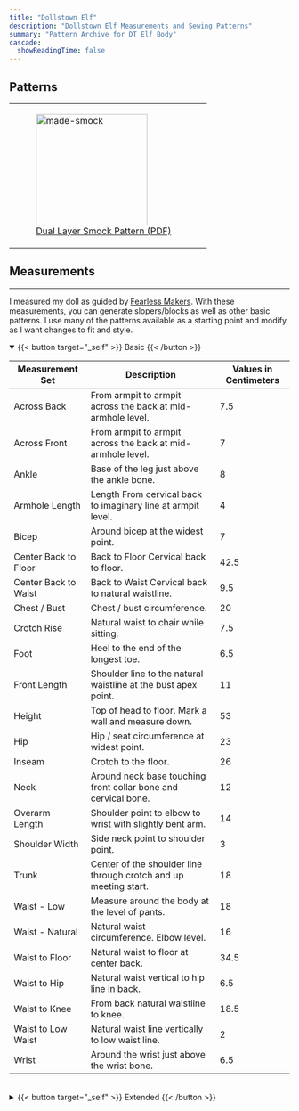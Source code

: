 ```yaml
---
title: "Dollstown Elf"
description: "Dollstown Elf Measurements and Sewing Patterns"
summary: "Pattern Archive for DT Elf Body"
cascade:
  showReadingTime: false
---
```


## Patterns
|   |   |
|---|---|
| <figure><img src="dtelf-smock-made.png" alt="made-smock" width="200"><figcaption><a href="dtelf-smock.pdf" target="_blank">Dual Layer Smock Pattern (PDF)</a></figcaption></figure> |

## Measurements

---

I measured my doll as guided by [Fearless Makers](https://www.fearlessmakers.com/manual/taking-measurements/measuring-a-model). With these measurements, you can generate slopers/blocks as well as other basic patterns. I use many of the patterns available as a starting point and modify as I want changes to fit and style.

<details open>
<summary>{{< button target="_self" >}}
Basic
{{< /button >}}</summary>

| Measurement Set | Description | Values in Centimeters |
| ----- | --- | --- |
|Across Back|From armpit to armpit across the back at mid-armhole level.|7.5|
|Across Front|From armpit to armpit across the back at mid-armhole level.|7|
|Ankle|Base of the leg just above the ankle bone.|8|
|Armhole Length|Length From cervical back to imaginary line at armpit level.|4|
|Bicep|Around bicep at the widest point.|7|
|Center Back to Floor|Back to Floor Cervical back to floor.|42.5|
|Center Back to Waist|Back to Waist Cervical back to natural waistline.|9.5|
|Chest / Bust|Chest / bust circumference.|20|
|Crotch Rise|Natural waist to chair while sitting.|7.5|
|Foot|Heel to the end of the longest toe.|6.5|
|Front Length|Shoulder line to the natural waistline at the bust apex point.|11|
|Height|Top of head to floor. Mark a wall and measure down.|53|
|Hip|Hip / seat circumference at widest point.|23|
|Inseam|Crotch to the floor.|26|
|Neck|Around neck base touching front collar bone and cervical bone.|12|
|Overarm Length|Shoulder point to elbow to wrist with slightly bent arm.|14|
|Shoulder Width|Side neck point to shoulder point.|3|
|Trunk|Center of the shoulder line through crotch and up meeting start.|18|
|Waist - Low|Measure around the body at the level of pants.|18|
|Waist - Natural|Natural waist circumference. Elbow level.|16|
|Waist to Floor|Natural waist to floor at center back.|34.5|
|Waist to Hip|Natural waist vertical to hip line in back.|6.5|
|Waist to Knee|From back natural waistline to knee.|18.5|
|Waist to Low Waist|Natural waist line vertically to low waist line.|2|
|Wrist|Around the wrist just above the wrist bone.|6.5|

</details>
<br>

<details>
<summary>{{< button target="_self" >}}
Extended
{{< /button >}}</summary>

| Measurement Set | Description | Values in Centimeters |
| ----- | --- | --- |
|Blade Apex Width Back|Blade apex to blade apex in back.|3.5|
|Blade Height Back|Blade apex to waist in back.|4.5|
|Bust / Chest Height Front|Bust / Chest to waist at center front.|4.5|
|Bust / Chest Width Back|Side-to-side at bust/chest level in back.|9|
|Bust / Chest Width Front|Side-to-side at bust/chest level in front.|11|
|Bust Apex Width Front|Bust apex to bust apex.|4.5|
|Bust Depth|Shoulder point to bust apex.|5.5|
|Bust Radius|Bust apex to underbust.|2|
|Calf|Circumference of the widest part of calf.|10|
|Center Length Back|Center back neck to center back waist.|8.5|
|Center Length Front|Center front neck to center front waist.|8|
|Crotch Length|Center front waist to center back waist.|20|
|Elbow Circumference|Circumference around elbow.|7|
|Elbow to Wrist Length|Distance from elbow to wrist.|6.5|
|Full Length Back|Side neck point to waist in back.|10|
|Full Length Front|Side neck point to waist in front.|11|
|Hand|Circumference around hand.|7|
|Heel Foot Circumference|Circumference around foot|9.5|
|Hip Depth Back|Waist to hip at center back.|6|
|Hip Depth Front|Waist to hip at center front.|5.5|
|Hip Depth Side|Waist to hip at side.|5.5|
|Hip Width Back|Side-to-side at hip level in back.|12.5|
|Hip Width Front|Side-to-side at hip level in front.|10.5|
|Knee Circumference|Circumference of the knee.|8.5|
|Knee Height|Floor to knee measurement.|14.5|
|Mid-Armhole Height Back|Mid-armhole point to side waist in back.|7.5|
|Mid-Armhole Height Front|Mid-armhole point to side waist in front.|7.5|
|Mid-Armhole Width Back|Mid-armhole point to mid-armhole point across the back.|7.5|
|Mid-Armhole Width Front|Mid-armhole point to mid-armhole point across the front.|7.5|
|Neck Back|Side neck point to side neck point following back neck.|4.5|
|Neck Front|Side neck point to side neck point following front neck.|8|
|Overbust Height|Bust apex to overbust level.|1.5|
|Overbust Width Back|Side-to-side at overbust level in back.|9|
|Overbust Width Front|Overbust Width Front Side-to-side at overbust level in front.|10|
|Shoulder Across Back|Shoulder point to shoulder point in back.|10.5|
|Shoulder Across Front|Shoulder point to shoulder point in front.|11|
|Shoulder Slope Back|Shoulder point to center back waist point.|10|
|Shoulder Slope Front|Shoulder point to center front waist point.|11|
|Shoulder to Mid-Armhole Back|Shoulder point to mid-armhole point in back.|2.5|
|Shoulder to Mid-Armhole Front|Shoulder point to mid-armhole point in front.|2|
|Side Leg Length|Side waist point to the floor.|33|
|Side Length|Armpit to side waist point.|6|
|Strap Front|Side neck point to armpit point.|6|
|Thigh Circumference|Circumference of the upper thigh.|13|
|Thigh Height|Floor to thigh measurement.|24|
|Underarm Length|Armpit point to wrist.|13|
|Underbust Height|Underbust level to side waist point.|3|
|Underbust Width Back|Back Side-to-side under bust in back.|8.5|
|Underbust Width Front|Side-to-side under bust in front.|9|
|Waist Width Back|Side-to-side at waist level in back.|7.5|
|Waist Width Front|Side-to-side at waist level in front.|8.5|

</details>
